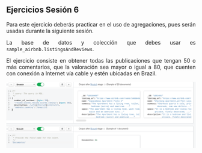 ## Ejercicios Sesión 6

<div style="text-align: justify;">
Para este ejercicio deberás practicar en el uso de agregaciones, pues serán usadas durante la siguiente sesión.

La base de datos y colección que debes usar es `sample_airbnb.listingsAndReviews`.

El ejercicio consiste en obtener todas las publicaciones que tengan 50 o más comentarios,
que la valoración sea mayor o igual a 80, que cuenten con conexión a Internet vía cable y estén ubicadas en Brazil.

![Resultado](img/e.1.png)

<br/>
